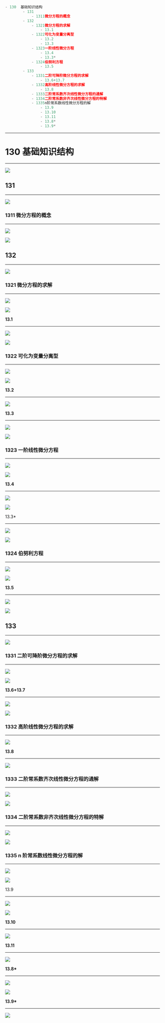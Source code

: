 ```javascript
- 130  基础知识结构
		- 131
			- 1311微分方程的概念
		- 132
			- 1321微分方程的求解
				- 13.1
			- 1322可化为变量分离型
				- 13.2
				- 13.3
			- 1323一阶线性微分方程
				- 13.4
				- 13.3*
			- 1324伯努利方程
				- 13.5
		- 133
			- 1331二阶可降阶微分方程的求解
				- 13.6+13.7
			- 1332高阶线性微分方程的求解
				- 13.8
			- 1333二阶常系数齐次线性微分方程的通解
			- 1334二阶常系数非齐次线性微分方程的特解
			- 1335n阶常系数线性微分方程的解
				- 13.9
				- 13.10
				- 13.11
				- 13.8*
				- 13.9*
```

---

# 130 基础知识结构

---

![](https://bu.dusays.com/2023/09/13/6501677a91149.png)

## 131

---

![](https://bu.dusays.com/2023/09/13/6501679c481df.png)

### 1311 微分方程的概念

---

![](https://bu.dusays.com/2023/09/13/6501679de644e.png)

![](https://bu.dusays.com/2023/09/13/6501679f5e77e.png)

## 132

---

![](https://bu.dusays.com/2023/09/13/650167a097418.png)

### 1321 微分方程的求解

---

![](https://bu.dusays.com/2023/09/13/650167a1f3880.png)

![](https://bu.dusays.com/2023/09/13/650167a2d72d9.png)

**13.1**

---

![](https://bu.dusays.com/2023/09/13/650167a4abf51.png)

![](https://bu.dusays.com/2023/09/13/650167a5d015e.png)

### 1322 可化为变量分离型

---

![](https://bu.dusays.com/2023/09/13/650167a752ef2.png)

![](https://bu.dusays.com/2023/09/13/650167a841c5c.png)

**13.2**

---

![](https://bu.dusays.com/2023/09/13/650167e1bcc32.png)

**13.3**

---

![](https://bu.dusays.com/2023/09/13/650167e3b8dc4.png)

![](https://bu.dusays.com/2023/09/13/650167e502f17.png)

### 1323 一阶线性微分方程

---

![](https://bu.dusays.com/2023/09/13/650167e70e5c5.png)

![](https://bu.dusays.com/2023/09/13/650167e89a3be.png)

**13.4**

---

![](https://bu.dusays.com/2023/09/13/650167e9d21e6.png)

![](https://bu.dusays.com/2023/09/13/650167eb004c4.png)

13.3\*

---

![](https://bu.dusays.com/2023/09/13/650167ebf366b.png)

![](https://bu.dusays.com/2023/09/13/650167ed50618.png)

### 1324 伯努利方程

---

![](https://bu.dusays.com/2023/09/13/650167ee6f0b4.png)

![](https://bu.dusays.com/2023/09/13/6501681874ae8.png)

**13.5**

---

![](https://bu.dusays.com/2023/09/13/65016827c0044.png)

![](https://bu.dusays.com/2023/09/13/65016828f2f83.png)

## 133

---

![](https://bu.dusays.com/2023/09/13/6501682a812fd.png)

### 1331 二阶可降阶微分方程的求解

---

![](https://bu.dusays.com/2023/09/13/6501682c0ce03.png)

![](https://bu.dusays.com/2023/09/13/6501682d1bf4f.png)

**13.6+13.7**

---

![](https://bu.dusays.com/2023/09/13/65016831d352c.png)

![](https://bu.dusays.com/2023/09/13/65016833c87c2.png)

### 1332 高阶线性微分方程的求解

---

![](https://bu.dusays.com/2023/09/13/65016835c26f3.png)

**13.8**

---

![](https://bu.dusays.com/2023/09/13/650168375a062.png)

### 1333 二阶常系数齐次线性微分方程的通解

---

![](https://bu.dusays.com/2023/09/13/65016838b891f.png)

![](https://bu.dusays.com/2023/09/13/6501683a0f8c7.png)

### 1334 二阶常系数非齐次线性微分方程的特解

---

![](https://bu.dusays.com/2023/09/13/6501687d0b053.png)

![](https://bu.dusays.com/2023/09/13/6501687e953ee.png)

### 1335 n 阶常系数线性微分方程的解

---

![](https://bu.dusays.com/2023/09/13/650168838d852.png)

![](https://bu.dusays.com/2023/09/13/65016884b2879.png)

13.9

---

![](https://bu.dusays.com/2023/09/13/6501688631bc7.png)

![](https://bu.dusays.com/2023/09/13/6501688744447.png)

**13.10**

---

![](https://bu.dusays.com/2023/09/13/65016888c6177.png)

**13.11**

---

![](https://bu.dusays.com/2023/09/13/6501688a6c6ba.png)

**13.8\***

---

![](https://bu.dusays.com/2023/09/13/6501688b9f61b.png)

![](https://bu.dusays.com/2023/09/13/6501688c92565.png)

**13.9\***

---

![](https://bu.dusays.com/2023/09/13/6501688dad42d.png)
